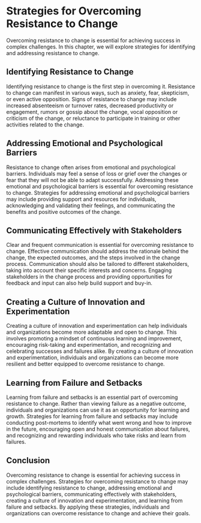 Strategies for Overcoming Resistance to Change
==============================================

Overcoming resistance to change is essential for achieving success in complex challenges. In this chapter, we will explore strategies for identifying and addressing resistance to change.

Identifying Resistance to Change
--------------------------------

Identifying resistance to change is the first step in overcoming it. Resistance to change can manifest in various ways, such as anxiety, fear, skepticism, or even active opposition. Signs of resistance to change may include increased absenteeism or turnover rates, decreased productivity or engagement, rumors or gossip about the change, vocal opposition or criticism of the change, or reluctance to participate in training or other activities related to the change.

Addressing Emotional and Psychological Barriers
-----------------------------------------------

Resistance to change often arises from emotional and psychological barriers. Individuals may feel a sense of loss or grief over the changes or fear that they will not be able to adapt successfully. Addressing these emotional and psychological barriers is essential for overcoming resistance to change. Strategies for addressing emotional and psychological barriers may include providing support and resources for individuals, acknowledging and validating their feelings, and communicating the benefits and positive outcomes of the change.

Communicating Effectively with Stakeholders
-------------------------------------------

Clear and frequent communication is essential for overcoming resistance to change. Effective communication should address the rationale behind the change, the expected outcomes, and the steps involved in the change process. Communication should also be tailored to different stakeholders, taking into account their specific interests and concerns. Engaging stakeholders in the change process and providing opportunities for feedback and input can also help build support and buy-in.

Creating a Culture of Innovation and Experimentation
----------------------------------------------------

Creating a culture of innovation and experimentation can help individuals and organizations become more adaptable and open to change. This involves promoting a mindset of continuous learning and improvement, encouraging risk-taking and experimentation, and recognizing and celebrating successes and failures alike. By creating a culture of innovation and experimentation, individuals and organizations can become more resilient and better equipped to overcome resistance to change.

Learning from Failure and Setbacks
----------------------------------

Learning from failure and setbacks is an essential part of overcoming resistance to change. Rather than viewing failure as a negative outcome, individuals and organizations can use it as an opportunity for learning and growth. Strategies for learning from failure and setbacks may include conducting post-mortems to identify what went wrong and how to improve in the future, encouraging open and honest communication about failures, and recognizing and rewarding individuals who take risks and learn from failures.

Conclusion
----------

Overcoming resistance to change is essential for achieving success in complex challenges. Strategies for overcoming resistance to change may include identifying resistance to change, addressing emotional and psychological barriers, communicating effectively with stakeholders, creating a culture of innovation and experimentation, and learning from failure and setbacks. By applying these strategies, individuals and organizations can overcome resistance to change and achieve their goals.
